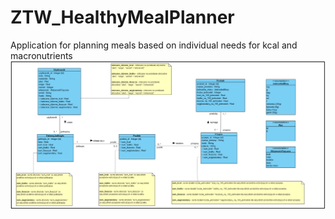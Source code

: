 # ZTW_HealthyMealPlanner
Application for planning meals based on individual needs for kcal and macronutrients
![model_domenowy](https://raw.githubusercontent.com/Livviaa/ZTW_HealthyMealPlanner/maciek_backend/screenshots/model_domenowy.png)
